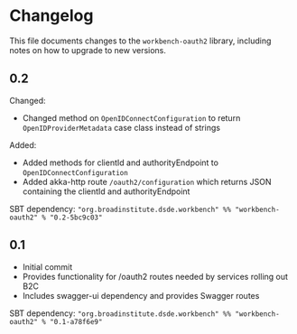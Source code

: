 # Changelog

This file documents changes to the `workbench-oauth2` library, including notes on how to upgrade to new versions.

## 0.2

Changed:
- Changed method on `OpenIDConnectConfiguration` to return `OpenIDProviderMetadata` case class instead of strings

Added:
- Added methods for clientId and authorityEndpoint to `OpenIDConnectConfiguration`
- Added akka-http route `/oauth2/configuration` which returns JSON containing the clientId and authorityEndpoint

SBT dependency: `"org.broadinstitute.dsde.workbench" %% "workbench-oauth2" % "0.2-5bc9c03"`

## 0.1

- Initial commit
- Provides functionality for /oauth2 routes needed by services rolling out B2C
- Includes swagger-ui dependency and provides Swagger routes

SBT dependency: `"org.broadinstitute.dsde.workbench" %% "workbench-oauth2" % "0.1-a78f6e9"`

